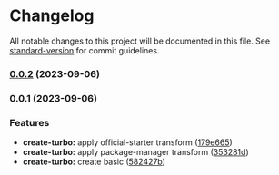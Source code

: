# Changelog

All notable changes to this project will be documented in this file. See [standard-version](https://github.com/conventional-changelog/standard-version) for commit guidelines.

### [0.0.2](https://github.com/denganjia/suite-kit/compare/v0.0.1...v0.0.2) (2023-09-06)

### 0.0.1 (2023-09-06)


### Features

* **create-turbo:** apply official-starter transform ([179e665](https://github.com/denganjia/suite-kit/commit/179e665c89c749f237cf819fd3f204b713048e18))
* **create-turbo:** apply package-manager transform ([353281d](https://github.com/denganjia/suite-kit/commit/353281d494457a91eb4f691758e0dcf16a16e5fe))
* **create-turbo:** create basic ([582427b](https://github.com/denganjia/suite-kit/commit/582427be3f946453dfda58f21c5781292734683e))
